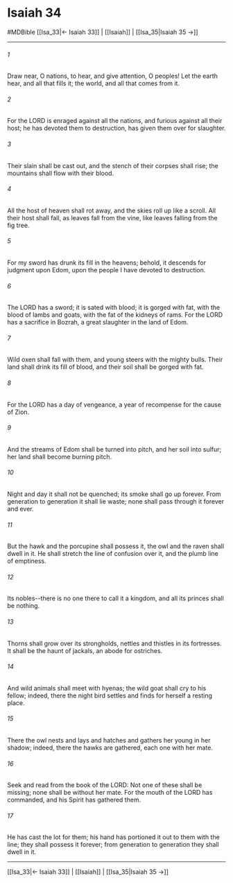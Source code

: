 # Isaiah 34
#MDBible
[[Isa_33|← Isaiah 33]] | [[Isaiah]] | [[Isa_35|Isaiah 35 →]]

***

###### 1 

Draw near, O nations, to hear, and give attention, O peoples! Let the earth hear, and all that fills it; the world, and all that comes from it. 

###### 2 

For the LORD is enraged against all the nations, and furious against all their host; he has devoted them to destruction, has given them over for slaughter. 

###### 3 

Their slain shall be cast out, and the stench of their corpses shall rise; the mountains shall flow with their blood. 

###### 4 

All the host of heaven shall rot away, and the skies roll up like a scroll. All their host shall fall, as leaves fall from the vine, like leaves falling from the fig tree. 

###### 5 

For my sword has drunk its fill in the heavens; behold, it descends for judgment upon Edom, upon the people I have devoted to destruction. 

###### 6 

The LORD has a sword; it is sated with blood; it is gorged with fat, with the blood of lambs and goats, with the fat of the kidneys of rams. For the LORD has a sacrifice in Bozrah, a great slaughter in the land of Edom. 

###### 7 

Wild oxen shall fall with them, and young steers with the mighty bulls. Their land shall drink its fill of blood, and their soil shall be gorged with fat. 

###### 8 

For the LORD has a day of vengeance, a year of recompense for the cause of Zion. 

###### 9 

And the streams of Edom shall be turned into pitch, and her soil into sulfur; her land shall become burning pitch. 

###### 10 

Night and day it shall not be quenched; its smoke shall go up forever. From generation to generation it shall lie waste; none shall pass through it forever and ever. 

###### 11 

But the hawk and the porcupine shall possess it, the owl and the raven shall dwell in it. He shall stretch the line of confusion over it, and the plumb line of emptiness. 

###### 12 

Its nobles--there is no one there to call it a kingdom, and all its princes shall be nothing. 

###### 13 

Thorns shall grow over its strongholds, nettles and thistles in its fortresses. It shall be the haunt of jackals, an abode for ostriches. 

###### 14 

And wild animals shall meet with hyenas; the wild goat shall cry to his fellow; indeed, there the night bird settles and finds for herself a resting place. 

###### 15 

There the owl nests and lays and hatches and gathers her young in her shadow; indeed, there the hawks are gathered, each one with her mate. 

###### 16 

Seek and read from the book of the LORD: Not one of these shall be missing; none shall be without her mate. For the mouth of the LORD has commanded, and his Spirit has gathered them. 

###### 17 

He has cast the lot for them; his hand has portioned it out to them with the line; they shall possess it forever; from generation to generation they shall dwell in it. 

***

[[Isa_33|← Isaiah 33]] | [[Isaiah]] | [[Isa_35|Isaiah 35 →]]
